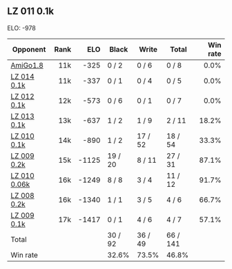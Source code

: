 ## LZ 011 0.1k ##

ELO: -978

Opponent | Rank | ELO | Black | Write | Total | Win rate
---------|-----:|----:|-------|-------|-------|-------:
[AmiGo1.8](AmiGo1.8.md) | 11k | -325 | 0 / 2 | 0 / 6 | 0 / 8 | 0.0%
[LZ 014 0.1k](LZ%20014%200.1k.md) | 11k | -337 | 0 / 1 | 0 / 4 | 0 / 5 | 0.0%
[LZ 012 0.1k](LZ%20012%200.1k.md) | 12k | -573 | 0 / 6 | 0 / 1 | 0 / 7 | 0.0%
[LZ 013 0.1k](LZ%20013%200.1k.md) | 13k | -637 | 1 / 2 | 1 / 9 | 2 / 11 | 18.2%
[LZ 010 0.1k](LZ%20010%200.1k.md) | 14k | -890 | 1 / 2 | 17 / 52 | 18 / 54 | 33.3%
[LZ 009 0.2k](LZ%20009%200.2k.md) | 15k | -1125 | 19 / 20 | 8 / 11 | 27 / 31 | 87.1%
[LZ 010 0.06k](LZ%20010%200.06k.md) | 16k | -1249 | 8 / 8 | 3 / 4 | 11 / 12 | 91.7%
[LZ 008 0.2k](LZ%20008%200.2k.md) | 16k | -1340 | 1 / 1 | 3 / 5 | 4 / 6 | 66.7%
[LZ 009 0.1k](LZ%20009%200.1k.md) | 17k | -1417 | 0 / 1 | 4 / 6 | 4 / 7 | 57.1%
Total | | | 30 / 92 | 36 / 49 | 66 / 141 | 
Win rate| | | 32.6% | 73.5% | 46.8% | 
